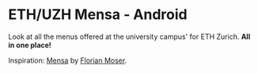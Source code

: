 # ETH/UZH Mensa - Android

Look at all the menus offered at the university campus' for ETH Zurich. **All in one place!**

Inspiration: [Mensa](https://github.com/famoser/Mensa) by [Florian Moser](https://famoser.ch/).

